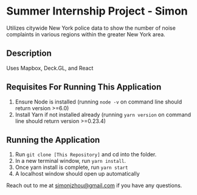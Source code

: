 # Summer Internship Project - Simon

Utilizes citywide New York police data to show the number of noise complaints in various regions within the greater New York area.

## Description

Uses Mapbox, Deck.GL, and React

## Requisites For Running This Application
1. Ensure Node is installed (running `node -v` on command line should return version >=6.0)
2. Install Yarn if not installed already (running `yarn version` on command line should return version >=0.23.4)

## Running the Application
1. Run `git clone [This Repository]` and cd into the folder.
3. In a new terminal window, run `yarn install`.
4. Once yarn install is complete, run `yarn start`
5. A localhost window should open up automatically

Reach out to me at simonjzhou@gmail.com if you have any questions.
